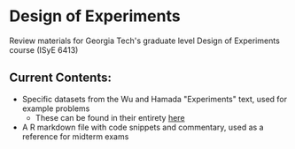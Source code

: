 # Design of Experiments
Review materials for Georgia Tech's graduate level Design of Experiments course (ISyE 6413)

## Current Contents:
+ Specific datasets from the Wu and Hamada "Experiments" text, used for example problems
    + These can be found in their entirety [here](https://www2.isye.gatech.edu/~jeffwu/wuhamadabook/data/)
+ A R markdown file with code snippets and commentary, used as a reference for midterm exams